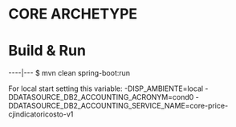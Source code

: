# CORE ARCHETYPE

# Build & Run
----|---
	$ mvn clean spring-boot:run
	
	
For local start setting this variable:
-DISP_AMBIENTE=local
-DDATASOURCE_DB2_ACCOUNTING_ACRONYM=cond0
-DDATASOURCE_DB2_ACCOUNTING_SERVICE_NAME=core-price-cjindicatoricosto-v1